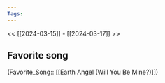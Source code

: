 ```yaml
---
Tags: 
---
```

 << [[2024-03-15]] - [[2024-03-17]] >> 
## Favorite song
(Favorite_Song:: [[Earth Angel (Will You Be Mine?)]])
